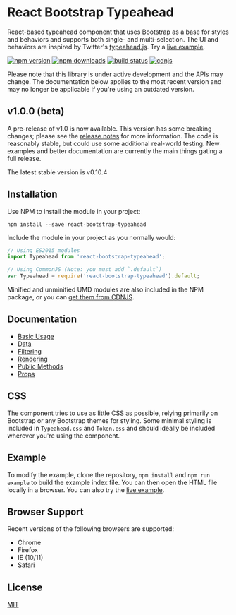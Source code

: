 # React Bootstrap Typeahead
React-based typeahead component that uses Bootstrap as a base for styles and behaviors and supports both single- and multi-selection. The UI and behaviors are inspired by Twitter's [typeahead.js](https://github.com/twitter/typeahead.js). Try a [live example](http://ericgio.github.io/react-bootstrap-typeahead/).

[![npm version](https://img.shields.io/npm/v/react-bootstrap-typeahead.svg?style=flat-square)](https://www.npmjs.com/package/react-bootstrap-typeahead)
[![npm downloads](https://img.shields.io/npm/dm/react-bootstrap-typeahead.svg?style=flat-square)](https://www.npmjs.com/package/react-bootstrap-typeahead)
[![build status](https://img.shields.io/travis/ericgio/react-bootstrap-typeahead/master.svg?style=flat-square)](https://travis-ci.org/ericgio/react-bootstrap-typeahead)
[![cdnjs](https://img.shields.io/cdnjs/v/react-bootstrap-typeahead.svg?style=flat-square)](https://cdnjs.com/libraries/react-bootstrap-typeahead)

Please note that this library is under active development and the APIs may change. The documentation below applies to the most recent version and may no longer be applicable if you're using an outdated version.

## v1.0.0 (beta)
A pre-release of v1.0 is now available. This version has some breaking changes; please see the [release notes](https://github.com/ericgio/react-bootstrap-typeahead/releases) for more information. The code is reasonably stable, but could use some additional real-world testing. New examples and better documentation are currently the main things gating a full release.

The latest stable version is v0.10.4

## Installation
Use NPM to install the module in your project:
```
npm install --save react-bootstrap-typeahead
```

Include the module in your project as you normally would:
```jsx
// Using ES2015 modules
import Typeahead from 'react-bootstrap-typeahead';

// Using CommonJS (Note: you must add `.default`)
var Typeahead = require('react-bootstrap-typeahead').default;
```

Minified and unminified UMD modules are also included in the NPM package, or you can [get them from CDNJS](https://cdnjs.com/libraries/react-bootstrap-typeahead).

## Documentation
- [Basic Usage](docs/Usage.md)
- [Data](docs/Data.md)
- [Filtering](docs/Filtering.md)
- [Rendering](docs/Rendering.md)
- [Public Methods](docs/Methods.md)
- [Props](docs/Props.md)

## CSS
The component tries to use as little CSS as possible, relying primarily on Bootstrap or any Bootstrap themes for styling. Some minimal styling is included in `Typeahead.css` and `Token.css` and should ideally be included wherever you're using the component.

## Example
To modify the example, clone the repository, `npm install` and `npm run example` to build the example index file. You can then open the HTML file locally in a browser. You can also try the [live example](http://ericgio.github.io/react-bootstrap-typeahead/).

## Browser Support
Recent versions of the following browsers are supported:
- Chrome
- Firefox
- IE (10/11)
- Safari

## License
[MIT](https://github.com/ericgio/react-bootstrap-typeahead/blob/master/LICENSE.md)
